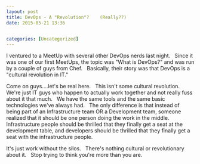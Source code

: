 ```yaml
---
layout: post
title: DevOps - A "Revolution"?    (Really??)
date: 2015-05-21 13:36


categories: [Uncategorized]
---
```

I ventured to a MeetUp with several other DevOps nerds last night.   Since it was one of our first MeetUps, the topic was "What is DevOps?" and was run by a couple of guys from Chef.   Basically, their story was that DevOps is a "cultural revolution in IT."

Come on guys....let's be real here.   This isn't some cultural revolution.   We're just IT guys who happen to actually work together and not really fuss about it that much.   We have the same tools and the same basic technologies we've always had.   The only difference is that instead of being part of an Infrastructure team OR a Development team, someone realized that it should be one person doing the work in the middle.   Infrastructure people should be thrilled that they finally get a seat at the development table, and developers should be thrilled that they finally get a seat with the infrastructure people.

It's just work without the silos.   There's nothing cultural or revolutionary about it.   Stop trying to think you're more than you are.
